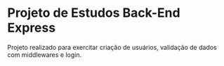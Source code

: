 # Projeto de Estudos Back-End Express

Projeto realizado para exercitar criação de usuários, validação de dados com middlewares e login.
